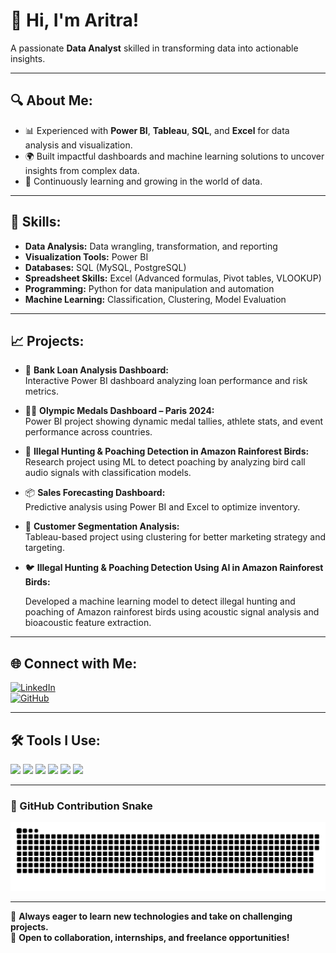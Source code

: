 # 👋 Hi, I'm Aritra!  
A passionate **Data Analyst** skilled in transforming data into actionable insights.

---

## 🔍 **About Me:**

* 📊 Experienced with **Power BI**, **Tableau**, **SQL**, and **Excel** for data analysis and visualization.
* 🌍 Built impactful dashboards and machine learning solutions to uncover insights from complex data.
* 🚀 Continuously learning and growing in the world of data.

---

## 💼 **Skills:**

* **Data Analysis:** Data wrangling, transformation, and reporting  
* **Visualization Tools:** Power BI  
* **Databases:** SQL (MySQL, PostgreSQL)  
* **Spreadsheet Skills:** Excel (Advanced formulas, Pivot tables, VLOOKUP)  
* **Programming:** Python for data manipulation and automation  
* **Machine Learning:** Classification, Clustering, Model Evaluation  

---

## 📈 **Projects:**

- 🔢 **Bank Loan Analysis Dashboard:**  
  Interactive Power BI dashboard analyzing loan performance and risk metrics.

- 🏋️‍♂️ **Olympic Medals Dashboard – Paris 2024:**  
  Power BI project showing dynamic medal tallies, athlete stats, and event performance across countries.

- 🌳 **Illegal Hunting & Poaching Detection in Amazon Rainforest Birds:**  
  Research project using ML to detect poaching by analyzing bird call audio signals with classification models.

- 📦 **Sales Forecasting Dashboard:**  
  Predictive analysis using Power BI and Excel to optimize inventory.

- 🧠 **Customer Segmentation Analysis:**  
  Tableau-based project using clustering for better marketing strategy and targeting.
- 🐦 **Illegal Hunting & Poaching Detection Using AI in Amazon Rainforest Birds:**

   Developed a machine learning model to detect illegal hunting and poaching of Amazon rainforest birds using acoustic signal analysis and bioacoustic feature extraction.
  
---

## 🌐 **Connect with Me:**

[![LinkedIn](https://img.shields.io/badge/LinkedIn-Connect-blue)](https://www.linkedin.com/in/aritrasadhukhan)  
[![GitHub](https://img.shields.io/badge/GitHub-Follow-black)](https://github.com/your-github-username)

---

## 🛠️ **Tools I Use:**

<img src="https://img.shields.io/badge/Power%20BI-FAE042?style=for-the-badge&logo=powerbi&logoColor=black" />
<img src="https://img.shields.io/badge/Tableau-E97627?style=for-the-badge&logo=tableau&logoColor=white" />
<img src="https://img.shields.io/badge/SQL-4479A1?style=for-the-badge&logo=postgresql&logoColor=white" />
<img src="https://img.shields.io/badge/Excel-217346?style=for-the-badge&logo=microsoft-excel&logoColor=white" />
<img src="https://img.shields.io/badge/Python-3776AB?style=for-the-badge&logo=python&logoColor=white" />
<img src="https://img.shields.io/badge/Machine%20Learning-FF6F61?style=for-the-badge&logo=scikit-learn&logoColor=white" />

---

### 🐍 GitHub Contribution Snake

![GitHub Snake Light](https://raw.githubusercontent.com/AritraSadhukhan/AritraSadhukhan/output/github-snake.svg)

---

🌱 **Always eager to learn new technologies and take on challenging projects.**  
🔎 **Open to collaboration, internships, and freelance opportunities!**

